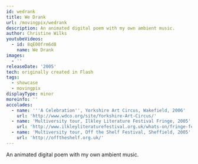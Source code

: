 ```yaml
---
id: wedrank
title: We Drank
url: /movingpix/wedrank
description: An animated digital poem with my own ambient music.
author: Christine Wilks
youtubeVideos:
  - id: 8qE00frm6d8
    name: We Drank
images:
  - ''
releaseDate: '2005'
tech: originally created in Flash
tags:
  - showcase
  - movingpix
displayType: minor
moreinfo: ''
accolades:
  - name: '''A Celebration'', Yorkshire Art Circus, Wakefield, 2006'
    url: 'http://www.wdco.org/site/Yorkshire-Art-Circus/'
  - name: 'Multiversity tour, Ilkley Literature Festival Fringe, 2005'
    url: 'http://www.ilkleyliteraturefestival.org.uk/whats-on/fringe-festival'
  - name: 'Multiversity tour, Off the Shelf Festival, Sheffield, 2005'
    url: 'http://offtheshelf.org.uk/'
---
```


An animated digital poem with my own ambient music.

